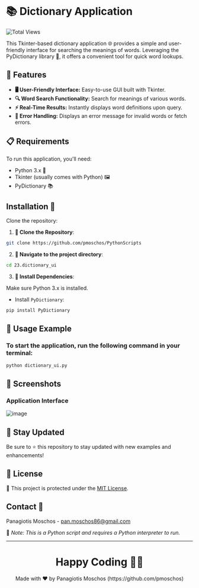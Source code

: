 # 📚 Dictionary Application

![Total Views](https://views.whatilearened.today/views/github/pmoschos/pmoschos.svg)

This Tkinter-based dictionary application 🌐 provides a simple and user-friendly interface for searching the meanings of words. Leveraging the PyDictionary library 📖, it offers a convenient tool for quick word lookups.

## 🌟 Features

- **🖥️ User-Friendly Interface:** Easy-to-use GUI built with Tkinter.
- **🔍 Word Search Functionality:** Search for meanings of various words.
- **⚡ Real-Time Results:** Instantly displays word definitions upon query.
- **🚫 Error Handling:** Displays an error message for invalid words or fetch errors.

## 📋 Requirements

To run this application, you'll need:

- Python 3.x 🐍
- Tkinter (usually comes with Python) 🖼️
- PyDictionary 📚

## Installation 💾
Clone the repository:

1. **🔗 Clone the Repository**:
```bash
git clone https://github.com/pmoschos/PythonScripts
```

2. **📁 Navigate to the project directory**:
```bash
cd 23.dictionary_ui
```

3. **🔧 Install Dependencies**:

Make sure Python 3.x is installed.

- Install `PyDictionary`:
```bash
pip install PyDictionary
```

## 📌 Usage Example

### To start the application, run the following command in your terminal:

```bash
python dictionary_ui.py
```

## 📸 Screenshots

### Application Interface

![image](https://github.com/pmoschos/pmoschos/assets/133533759/2397a698-6181-4d4a-9229-a72875abaf38)


## 📢 Stay Updated

Be sure to ⭐ this repository to stay updated with new examples and enhancements!

## 📄 License
🔐 This project is protected under the [MIT License](https://mit-license.org/).


## Contact 📧
Panagiotis Moschos - pan.moschos86@gmail.com

🔗 *Note: This is a Python script and requires a Python interpreter to run.*

---
<h1 align=center>Happy Coding 👨‍💻 </h1>

<p align="center">
  Made with ❤️ by Panagiotis Moschos (https://github.com/pmoschos)
</p>
